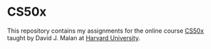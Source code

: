 # CS50x

This repository contains my assignments for the online course [CS50x](https://cs50.harvard.edu/x/2022/) taught by David J. Malan at [Harvard University](https://www.harvard.edu).
